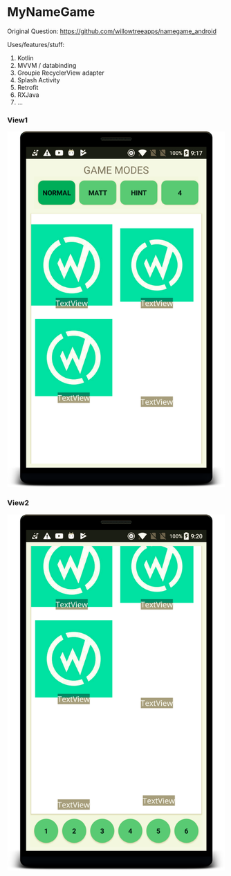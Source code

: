 # MyNameGame

Original Question: https://github.com/willowtreeapps/namegame_android

Uses/features/stuff:
1. Kotlin
2. MVVM / databinding
3. Groupie RecyclerView adapter
4. Splash Activity
5. Retrofit
6. RXJava
7. ...

### View1
![Question](https://github.com/SeaRoth/MyNameGame/blob/master/zblLEch.png?raw=true)

### View2
![Question](https://github.com/SeaRoth/MyNameGame/blob/master/OCchBoM.png?raw=true)
